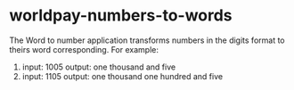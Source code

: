# worldpay-numbers-to-words
The Word to number application transforms numbers in the digits format to theirs word corresponding.
For example:
1) input: 1005
   output: one thousand and five 
2) input: 1105
   output: one thousand one hundred and five
   
   
